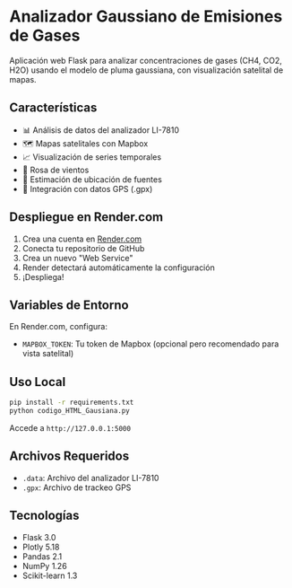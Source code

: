 # Analizador Gaussiano de Emisiones de Gases

Aplicación web Flask para analizar concentraciones de gases (CH4, CO2, H2O) usando el modelo de pluma gaussiana, con visualización satelital de mapas.

## Características

- 📊 Análisis de datos del analizador LI-7810
- 🗺️ Mapas satelitales con Mapbox
- 📈 Visualización de series temporales
- 🌹 Rosa de vientos
- 🎯 Estimación de ubicación de fuentes
- 📍 Integración con datos GPS (.gpx)

## Despliegue en Render.com

1. Crea una cuenta en [Render.com](https://render.com)
2. Conecta tu repositorio de GitHub
3. Crea un nuevo "Web Service"
4. Render detectará automáticamente la configuración
5. ¡Despliega!

## Variables de Entorno

En Render.com, configura:
- `MAPBOX_TOKEN`: Tu token de Mapbox (opcional pero recomendado para vista satelital)

## Uso Local

```bash
pip install -r requirements.txt
python codigo_HTML_Gausiana.py
```

Accede a `http://127.0.0.1:5000`

## Archivos Requeridos

- `.data`: Archivo del analizador LI-7810
- `.gpx`: Archivo de trackeo GPS

## Tecnologías

- Flask 3.0
- Plotly 5.18
- Pandas 2.1
- NumPy 1.26
- Scikit-learn 1.3
